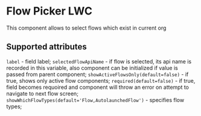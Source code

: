 # Flow Picker LWC

This component allows to select flows which exist in current org

## Supported attributes

`label` - field label;
`selectedFlowApiName` - if flow is selected, its api name is recorded in this variable, also component can be initialized if value is passed from parent component;
`showActiveFlowsOnly(default=false)` - if true, shows only active flow components;
`required(default=false)` - if true, field becomes requoired and component will throw an error on attempt to navigate to next flow screen;
`showWhichFlowTypes(default='Flow,AutolaunchedFlow')` - specifies flow types;
